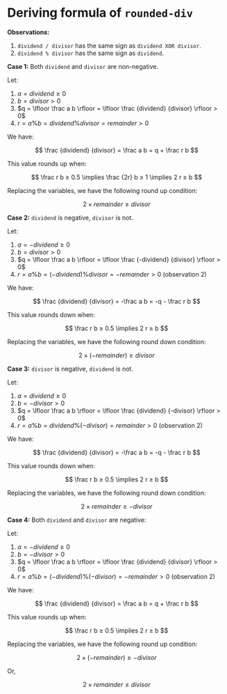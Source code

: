 # Deriving formula of `rounded-div`

**Observations:**
1. `dividend / divisor` has the same sign as `dividend XOR divisor`.
2. `dividend % divisor` has the same sign as `dividend`.

**Case 1:** Both `dividend` and `divisor` are non-negative.

Let:
1. $a = dividend ≥ 0$
2. $b = divisor > 0$
3. $q = \lfloor \frac a b \rfloor = \lfloor \frac {dividend} {divisor} \rfloor > 0$
4. $r = a \% b = dividend \% divisor = remainder > 0$

We have:

$$
\frac {dividend} {divisor} = \frac a b =
q + \frac r b
$$

This value rounds up when:

$$
\frac r b ≥ 0.5
\implies \frac {2r} b ≥ 1
\implies 2 r ≥ b
$$

Replacing the variables, we have the following round up condition:

$$
2 \times remainder ≥ divisor
$$

**Case 2:** `dividend` is negative, `divisor` is not.

Let:
1. $a = -dividend ≥ 0$
2. $b = divisor > 0$
3. $q = \lfloor \frac a b \rfloor = \lfloor \frac {-dividend} {divisor} \rfloor > 0$
4. $r = a \% b = (-dividend) \% divisor = -remainder > 0$ (observation 2)

We have:

$$
\frac {dividend} {divisor} = -\frac a b =
-q - \frac r b
$$

This value rounds down when:

$$
\frac r b ≥ 0.5
\implies 2 r ≥ b
$$

Replacing the variables, we have the following round down condition:

$$
2 \times (-remainder) ≥ divisor
$$

**Case 3:** `divisor` is negative, `dividend` is not.

Let:
1. $a = dividend ≥ 0$
2. $b = -divisor > 0$
3. $q = \lfloor \frac a b \rfloor = \lfloor \frac {dividend} {-divisor} \rfloor > 0$
4. $r = a \% b = dividend \% (-divisor) = remainder > 0$ (observation 2)

We have:

$$
\frac {dividend} {divisor} = -\frac a b =
-q - \frac r b
$$

This value rounds down when:

$$
\frac r b ≥ 0.5
\implies 2 r ≥ b
$$

Replacing the variables, we have the following round down condition:

$$
2 \times remainder ≥ -divisor
$$

**Case 4:** Both `dividend` and `divisor` are negative:

Let:
1. $a = -dividend ≥ 0$
2. $b = -divisor > 0$
3. $q = \lfloor \frac a b \rfloor = \lfloor \frac {dividend} {divisor} \rfloor > 0$
4. $r = a \% b = (-dividend) \% (-divisor) = -remainder > 0$ (observation 2)

We have:

$$
\frac {dividend} {divisor} = \frac a b =
q + \frac r b
$$

This value rounds up when:

$$
\frac r b ≥ 0.5
\implies 2 r ≥ b
$$

Replacing the variables, we have the following round up condition:

$$
2 \times (-remainder) ≥ -divisor
$$

Or,

$$
2 \times remainder ≤ divisor
$$
